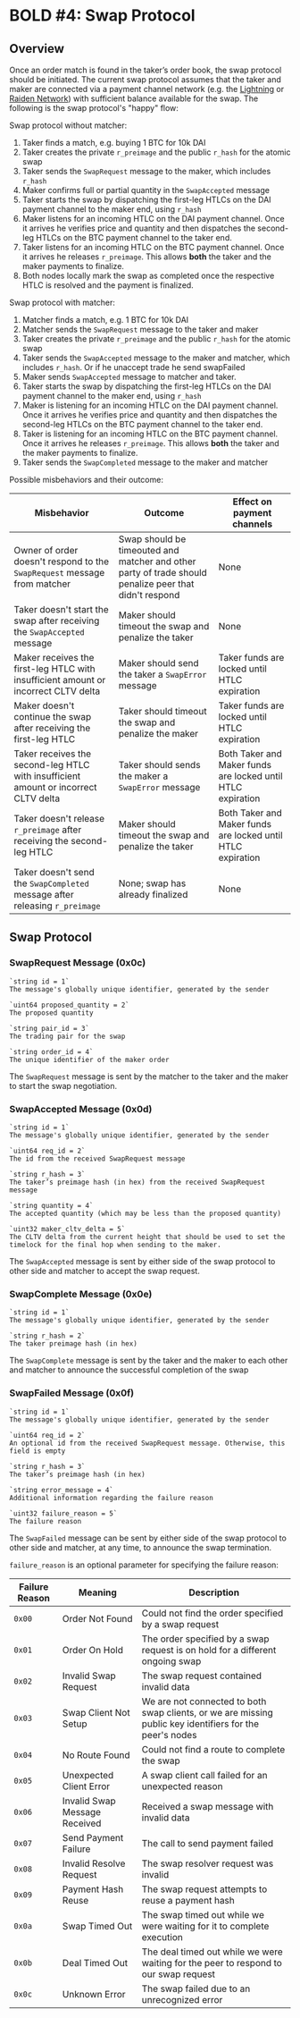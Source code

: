 # BOLD #4: Swap Protocol

## Overview

Once an order match is found in the taker’s order book, the swap protocol should be initiated. The current swap protocol assumes that the taker and maker are connected via a payment channel network (e.g. the [Lightning](http://lightning.network/) or [Raiden Network](https://raiden.network/)) with sufficient balance available for the swap. The following is the swap protocol's "happy" flow:

Swap protocol without matcher:
1. Taker finds a match, e.g. buying 1 BTC for 10k DAI
2. Taker creates the private `r_preimage` and the public `r_hash` for the atomic swap
3. Taker sends the `SwapRequest` message to the maker, which includes `r_hash`
4. Maker confirms full or partial quantity in the `SwapAccepted` message
5. Taker starts the swap by dispatching the first-leg HTLCs on the DAI payment channel to the maker end, using `r_hash`
6. Maker listens for an incoming HTLC on the DAI payment channel. Once it arrives he verifies price and quantity and then dispatches the second-leg HTLCs on the BTC payment channel to the taker end.
7. Taker listens for an incoming HTLC on the BTC payment channel. Once it arrives he releases `r_preimage`. This allows **both** the taker and the maker payments to finalize.
8. Both nodes locally mark the swap as completed once the respective HTLC is resolved and the payment is finalized.

Swap protocol with matcher:
1. Matcher finds a match, e.g. 1 BTC for 10k DAI 
2. Matcher sends the `SwapRequest` message to the taker and maker
3. Taker creates the private `r_preimage` and the public `r_hash` for the atomic swap
4. Taker sends the `SwapAccepted` message to the maker and matcher, which includes `r_hash`. Or if he unaccept trade he send swapFailed
5. Maker sends `SwapAccepted` message to matcher and taker.
6. Taker starts the swap by dispatching the first-leg HTLCs on the DAI payment channel to the maker end, using `r_hash`
7. Maker is listening for an incoming HTLC on the DAI payment channel. Once it arrives he verifies price and quantity and then dispatches the second-leg HTLCs on the BTC payment channel to the taker end.
8. Taker is listening for an incoming HTLC on the BTC payment channel. Once it arrives he releases `r_preimage`. This allows **both** the taker and the maker payments to finalize.
9. Taker sends the `SwapCompleted` message to the maker and matcher

Possible misbehaviors and their outcome:

| Misbehavior                                                                        | Outcome                                               | Effect on payment channels 
|-------------------------------------------------------------------------------------|-------------------------------------------------------|------------------------------------------------------------|
| Owner of order doesn't respond to the `SwapRequest` message from matcher                                 | Swap should be timeouted and matcher and other party of trade should penalize peer that didn't respond  | None                                                       |
| Taker doesn't start the swap after receiving the `SwapAccepted` message             | Maker should timeout the swap and penalize the taker  | None                                                       |
| Maker receives the first-leg HTLC with insufficient amount or incorrect CLTV delta  | Maker should send the taker a `SwapError` message   | Taker funds are locked until HTLC expiration               |
| Maker doesn't continue the swap after receiving the first-leg HTLC                  | Taker should timeout the swap and penalize the maker  | Taker funds are locked until HTLC expiration               |
| Taker receives the second-leg HTLC with insufficient amount or incorrect CLTV delta | Taker should sends the maker a `SwapError` message  | Both Taker and Maker funds are locked until HTLC expiration|
| Taker doesn't release `r_preimage` after receiving the second-leg HTLC              | Maker should timeout the swap and penalize the taker  | Both Taker and Maker funds are locked until HTLC expiration|
| Taker doesn't send the `SwapCompleted` message after releasing `r_preimage`         | None; swap has already finalized                      | None                                                       |
## Swap Protocol
### SwapRequest Message (0x0c)

	`string id = 1`
	The message's globally unique identifier, generated by the sender 

    `uint64 proposed_quantity = 2`
    The proposed quantity

    `string pair_id = 3`
    The trading pair for the swap

    `string order_id = 4`
    The unique identifier of the maker order

    	

The `SwapRequest` message is sent by the matcher to the taker and the maker to start the swap negotiation. 

### SwapAccepted Message (0x0d)

    `string id = 1`
	The message's globally unique identifier, generated by the sender 
	
    `uint64 req_id = 2`
    The id from the received SwapRequest message

	`string r_hash = 3`
    The taker’s preimage hash (in hex) from the received SwapRequest message

	`string quantity = 4`
	The accepted quantity (which may be less than the proposed quantity)

	`uint32 maker_cltv_delta = 5`
    The CLTV delta from the current height that should be used to set the timelock for the final hop when sending to the maker.

The `SwapAccepted` message is sent by either side of the swap protocol to other side and matcher to accept the swap request.

### SwapComplete Message (0x0e)

	`string id = 1`
	The message's globally unique identifier, generated by the sender 

	`string r_hash = 2`
    The taker preimage hash (in hex)

The `SwapComplete` message is sent by the taker and the maker to each other and matcher to announce the successful completion of the swap

### SwapFailed Message (0x0f)

	`string id = 1`
	The message's globally unique identifier, generated by the sender 

    `uint64 req_id = 2`
    An optional id from the received SwapRequest message. Otherwise, this field is empty

	`string r_hash = 3`
	The taker’s preimage hash (in hex)

	`string error_message = 4`
	Additional information regarding the failure reason

	`uint32 failure_reason = 5`
	The failure reason

The `SwapFailed` message can be sent by either side of the swap protocol to other side and matcher, at any time, to announce the swap termination.

`failure_reason` is an optional parameter for specifying the failure reason:

| Failure Reason | Meaning                       | Description                                                                                              |
|----------------|-------------------------------|----------------------------------------------------------------------------------------------------------|
| `0x00`         | Order Not Found               | Could not find the order specified by a swap request                                                     |
| `0x01`         | Order On Hold                 | The order specified by a swap request is on hold for a different ongoing swap                            |
| `0x02`         | Invalid Swap Request          | The swap request contained invalid data                                                                  |
| `0x03`         | Swap Client Not Setup         | We are not connected to both swap clients, or we are missing public key identifiers for the peer's nodes |
| `0x04`         | No Route Found                | Could not find a route to complete the swap                                                              |
| `0x05`         | Unexpected Client Error       | A swap client call failed for an unexpected reason                                                       |
| `0x06`         | Invalid Swap Message Received | Received a swap message with invalid data                                                                |
| `0x07`         | Send Payment Failure          | The call to send payment failed                                                                          |
| `0x08`         | Invalid Resolve Request       | The swap resolver request was invalid                                                                    |
| `0x09`         | Payment Hash Reuse            | The swap request attempts to reuse a payment hash                                                        |
| `0x0a`         | Swap Timed Out                | The swap timed out while we were waiting for it to complete execution                                    |
| `0x0b`         | Deal Timed Out                | The deal timed out while we were waiting for the peer to respond to our swap request                     |                                         
| `0x0c`         | Unknown Error                 | The swap failed due to an unrecognized error  
